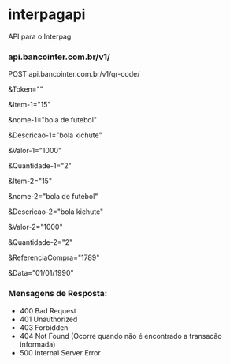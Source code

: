 # interpagapi
API para o Interpag

### api.bancointer.com.br/v1/

POST
api.bancointer.com.br/v1/qr-code/

&Token=""

&Item-1="15"

&nome-1="bola de futebol"

&Descricao-1="bola kichute"

&Valor-1="1000"

&Quantidade-1="2"

&Item-2="15"

&nome-2="bola de futebol"

&Descricao-2="bola kichute"

&Valor-2="1000"

&Quantidade-2="2"

&ReferenciaCompra="1789"

&Data="01/01/1990"



### Mensagens de Resposta:
- 400	Bad Request
- 401	Unauthorized
- 403	Forbidden
- 404	Not Found (Ocorre quando não é encontrado a transacão informada)
- 500	Internal Server Error


